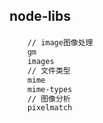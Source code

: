 ## node-libs

###

```bash
    // image图像处理
    gm
    images
    // 文件类型
    mime
    mime-types
    // 图像分析
    pixelmatch

```
